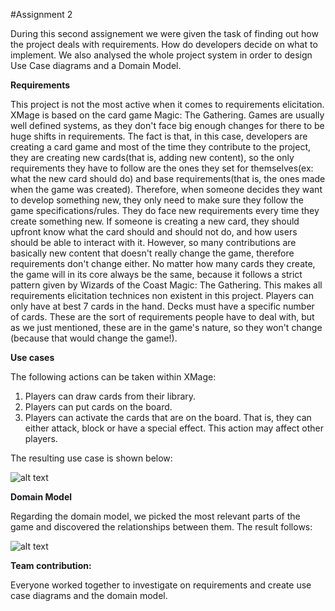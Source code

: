 #Assignment 2

During this second assignement we were given the task of finding out how the project deals with requirements. How do developers decide on what to implement. We also analysed the whole project system in order to design Use Case diagrams and a Domain Model.

__Requirements__

This project is not the most active when it comes to requirements elicitation. XMage is based on the card game Magic: The Gathering. Games are usually well defined systems, as they don't face big enough changes for there to be huge shifts in requirements. The fact is that, in this case, developers are creating a card game and most of the time they contribute to the project, they are creating new cards(that is, adding new content), so the only requirements they have to follow are the ones they set for themselves(ex: what the new card should do) and base requirements(that is, the ones made when the game was created). Therefore, when someone decides they want to develop something new, they only need to make sure they follow the game specifications/rules. They do face new requirements every time they create something new. If someone is creating a new card, they should upfront know what the card should and should not do, and how users should be able to interact with it. However, so many contributions are basically new content that doesn't really change the game, therefore requirements don't change either. No matter how many cards they create, the game will in its core always be the same, because it follows a strict pattern given by Wizards of the Coast Magic: The Gathering. This makes all requirements elicitation technices non existent in this project. Players can only have at best 7 cards in the hand. Decks must have a specific number of cards. These are the sort of requirements people have to deal with, but as we just mentioned, these are in the game's nature, so they won't change (because that would change the game!).

__Use cases__

The following actions can be taken within XMage:

1. Players can draw cards from their library.
2. Players can put cards on the board.
3. Players can activate the cards that are on the board. That is, they can either attack, block or have a special effect. This action may affect other players.

The resulting use case is shown below:

![alt text](http://i.imgur.com/1GjM3oE.png "Use case")

__Domain Model__

Regarding the domain model, we picked the most relevant parts of the game and discovered the relationships between them. The result follows:

![alt text](http://i.imgur.com/llfBvoF.png "Domain Model")

__Team contribution:__

Everyone worked together to investigate on requirements and create use case diagrams and the domain model.
